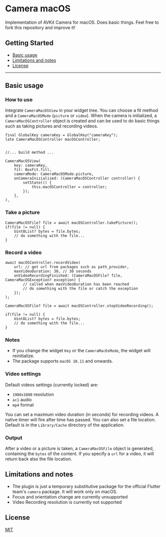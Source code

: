 # Camera macOS

Implementation of AVKit Camera for macOS.
Does basic things.
Feel free to fork this repository and improve it!

## Getting Started

- [Basic usage](#basic-usage)
- [Limitations and notes](#limitations-and-notes)
- [License](#license)

---

## Basic usage


### How to use ###
Integrate ```CameraMacOSView``` in your widget tree.
You can choose a fit method and a ```CameraMacOSMode``` (```picture``` or ```video```).
When the camera is initialized, a ```CameraMacOSController``` object is created and can be used to do basic things such as taking pictures and recording videos.

```
final GlobalKey cameraKey = GlobalKey("cameraKey");
late CameraMacOSController macOSController;


//... build method ...

CameraMacOSView(
    key: cameraKey,
    fit: BoxFit.fill,
    cameraMode: CameraMacOSMode.picture,
    onCameraInizialized: (CameraMacOSController controller) {
        setState(() {
            this.macOSController = controller;
        });
    },
),
```
### Take a picture ###
```
CameraMacOSFile? file = await macOSController.takePicture();
if(file != null) {
    Uint8List? bytes = file.bytes;
    // do something with the file...
}

```
### Record a video ###

```
await macOSController.recordVideo(
    url: // get url from packages such as path_provider,
    maxVideoDuration: 30, // 30 seconds
    onVideoRecordingFinished: (CameraMacOSFile? file, CameraMacOSException? exception) {
        // called when maxVideoDuration has been reached
        // do something with the file or catch the exception
    });
);

CameraMacOSFile? file = await macOSController.stopVideoRecording();

if(file != null) {
    Uint8List? bytes = file.bytes;
    // do something with the file...
}

```
### Notes ###
- If you change the widget ```Key``` or the ```CameraMacOsMode```, the widget will reinitialize.
- The package supports ```macOS 10.11``` and onwards.

### Video settings ###

Default videos settings (currently locked) are:
- ```1980x1080``` resolution
- ```ac1``` audio
- ```mp4``` format

You can set a maximum video duration (in seconds) for recording videos. A native timer will fire after time has passed.
You can also set a file location. Default is in the ```Library/Cache``` directory of the application.

### Output ###
After a video or a picture is taken, a ```CameraMacOSFile``` object is generated, containing the ```bytes``` of the content. If you specify a ```url``` for a video, it will return back also the file location.

## Limitations and notes

- The plugin is just a temporary substitutive package for the official Flutter team's ```camera``` package. It will work only on macOS.
- Focus and orientation change are currently unsupported
- Video Recording resolution is currently not supported

## License

[MIT](https://github.com/riccardo-lomazzi/webview_macos/blob/main/LICENSE)

